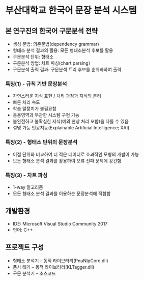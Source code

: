 # 부산대학교 한국어 문장 분석 시스템

## 본 연구진의 한국어 구문분석 전략
- 생성 문법: 의존문법(dependency grammar)
- 형태소 분석 결과의 활용: 모든 형태소분석 후보를 활용
- 구문분석 단위: 형태소
- 구문분석 방법: 차트 파싱(chart parsing)
- 구문분석 출력 결과: 구문분석 트리 후보를 순위화하여 출력

### 특징(1) - 규칙 기반 문장분석
- 자연스러운 지식 표현 / 처리 과정과 지식의 분리
- 빠른 처리 속도
- 학습 말뭉치가 불필요함
- 응용영역과 무관한 시스템 구현 가능
- 불완전하고 불확실한 지식(예외 현상 처리 포함)을 다룰 수 있음
- 설명 가능 인공지능(Explainable Artificial Intelligence; XAI)

### 특징(2) - 형태소 단위의 문장분석
- 어절 단위와 비교하여 더 적은 데이터로 효과적인 모형의 개발이 가능
- 모든 형태소 분석 결과를 활용하여 오류 전파 문제에 강건함

### 특징(3) - 차트 파싱
- 1-way 알고리즘
- 모든 형태소 분석 결과를 이용하는 문장분석에 적합함

## 개발환경
- IDE: Microsoft Visual Studio Community 2017
- 언어: C++

## 프로젝트 구성
- 형태소 분석기 – 동적 라이브러리(PnuNlpCore.dll)
- 품사 태거 – 동적 라이브러리(KLTagger.dll)
- 구문 분석기 – 소스코드

